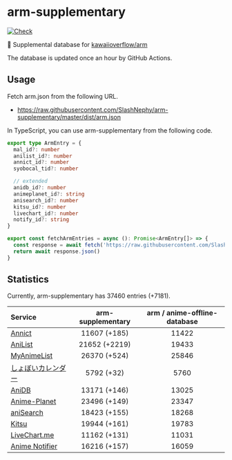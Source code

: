 # arm-supplementary

[![Check](https://github.com/SlashNephy/arm-supplementary/actions/workflows/check-node.yml/badge.svg)](https://github.com/SlashNephy/arm-supplementary/actions/workflows/check-node.yml)

💊 Supplemental database for [kawaiioverflow/arm](https://github.com/kawaiioverflow/arm)

The database is updated once an hour by GitHub Actions.

## Usage

Fetch arm.json from the following URL.

- https://raw.githubusercontent.com/SlashNephy/arm-supplementary/master/dist/arm.json

In TypeScript, you can use arm-supplementary from the following code.

```TypeScript
export type ArmEntry = {
  mal_id?: number
  anilist_id?: number
  annict_id?: number
  syobocal_tid?: number

  // extended
  anidb_id?: number
  animeplanet_id?: string
  anisearch_id?: number
  kitsu_id?: number
  livechart_id?: number
  notify_id?: string
}

export const fetchArmEntries = async (): Promise<ArmEntry[]> => {
  const response = await fetch('https://raw.githubusercontent.com/SlashNephy/arm-supplementary/master/dist/arm.json')
  return await response.json()
}
```

## Statistics

Currently, arm-supplementary has 37460 entries (+7181).

| Service                                     | arm-supplementary | arm / anime-offline-database |
| :------------------------------------------ | :---------------: | :--------------------------: |
| [Annict](https://annict.com)                |   11607 (+185)    |            11422             |
| [AniList](https://anilist.co)               |   21652 (+2219)   |            19433             |
| [MyAnimeList](https://myanimelist.net)      |   26370 (+524)    |            25846             |
| [しょぼいカレンダー](https://cal.syoboi.jp) |    5792 (+32)     |             5760             |
| [AniDB](https://anidb.net)                  |   13171 (+146)    |            13025             |
| [Anime-Planet](https://anime-planet.com)    |   23496 (+149)    |            23347             |
| [aniSearch](https://anisearch.com)          |   18423 (+155)    |            18268             |
| [Kitsu](https://kitsu.io)                   |   19944 (+161)    |            19783             |
| [LiveChart.me](https://livechart.me)        |   11162 (+131)    |            11031             |
| [Anime Notifier](https://notify.moe)        |   16216 (+157)    |            16059             |
